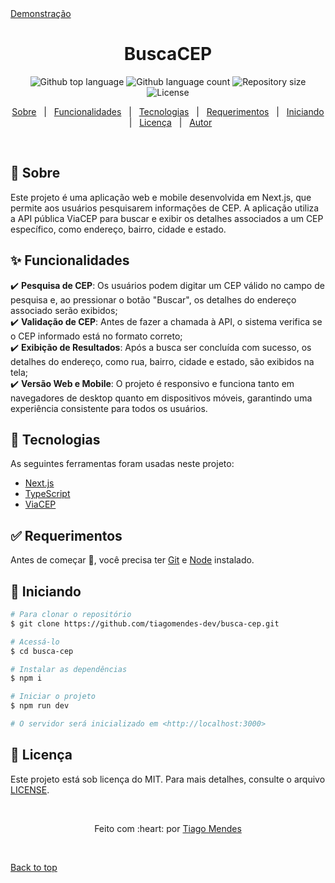 <div>
  <a href="https://busca-cep-two-pi.vercel.app/" target="_blank">Demonstração</a>
</div>

<h1 align="center" id="top">BuscaCEP</h1>

<p align="center">
  <img alt="Github top language" src="https://img.shields.io/github/languages/top/tiagomendes-dev/busca-cep?color=56BEB8">

  <img alt="Github language count" src="https://img.shields.io/github/languages/count/tiagomendes-dev/busca-cep?color=56BEB8">

  <img alt="Repository size" src="https://img.shields.io/github/repo-size/tiagomendes-dev/busca-cep?color=56BEB8">

  <img alt="License" src="https://img.shields.io/github/license/tiagomendes-dev/busca-cep?color=56BEB8">
</p>

<p align="center">
  <a href="#dart-about">Sobre</a> &#xa0; | &#xa0; 
  <a href="#sparkles-features">Funcionalidades</a> &#xa0; | &#xa0;
  <a href="#rocket-technologies">Tecnologias</a> &#xa0; | &#xa0;
  <a href="#white_check_mark-requirements">Requerimentos</a> &#xa0; | &#xa0;
  <a href="#checkered_flag-starting">Iniciando</a> &#xa0; | &#xa0;
  <a href="#memo-license">Licença</a> &#xa0; | &#xa0;
  <a href="https://github.com/tiagomendes-dev/" target="_blank">Autor</a>
</p>

<br>

## :dart: Sobre

Este projeto é uma aplicação web e mobile desenvolvida em Next.js, que permite aos usuários pesquisarem informações de CEP. A aplicação utiliza a API pública ViaCEP para buscar e exibir os detalhes associados a um CEP específico, como endereço, bairro, cidade e estado.

## :sparkles: Funcionalidades

:heavy_check_mark: **Pesquisa de CEP**: Os usuários podem digitar um CEP válido no campo de pesquisa e, ao pressionar o botão "Buscar", os detalhes do endereço associado serão exibidos;\
:heavy_check_mark: **Validação de CEP**: Antes de fazer a chamada à API, o sistema verifica se o CEP informado está no formato correto;\
:heavy_check_mark: **Exibição de Resultados**: Após a busca ser concluída com sucesso, os detalhes do endereço, como rua, bairro, cidade e estado, são exibidos na tela;\
:heavy_check_mark: **Versão Web e Mobile**: O projeto é responsivo e funciona tanto em navegadores de desktop quanto em dispositivos móveis, garantindo uma experiência consistente para todos os usuários.

## :rocket: Tecnologias

As seguintes ferramentas foram usadas neste projeto:

- [Next.js](https://nextjs.org/)
- [TypeScript](https://www.typescriptlang.org/)
- [ViaCEP](https://viacep.com.br/)

## :white_check_mark: Requerimentos

Antes de começar :checkered_flag:, você precisa ter [Git](https://git-scm.com) e [Node](https://nodejs.org/en/) instalado.

## :checkered_flag: Iniciando

```bash
# Para clonar o repositório
$ git clone https://github.com/tiagomendes-dev/busca-cep.git

# Acessá-lo
$ cd busca-cep

# Instalar as dependências
$ npm i

# Iniciar o projeto
$ npm run dev

# O servidor será inicializado em <http://localhost:3000>
```

## :memo: Licença

Este projeto está sob licença do MIT. Para mais detalhes, consulte o arquivo [LICENSE](LICENSE).

&#xa0;

<p align="center">Feito com :heart: por <a href="https://www.tiagomendes.dev/" target="_blank">Tiago Mendes</a></p>

&#xa0;

<a href="#top">Back to top</a>
